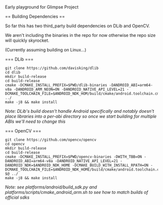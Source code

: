 Early playground for Glimpse Project


== Building Dependencies ==

So far this has two third_party build dependencies on DLib and OpenCV.

We aren't including the binaries in the repo for now otherwise the repo size
will quickly skyrocket.

(Currently assuming building on Linux...)

=== DLib ===
```
git clone https://github.com/davisking/dlib
cd dlib
mkdir build-release
cd build-release
cmake -DCMAKE_INSTALL_PREFIX=$PWD/dlib-binaries -DANDROID_ABI=arm64-v8a -DANDROID_ARM_NEON=ON -DANDROID_NATIVE_API_LEVEL=21 -DCMAKE_TOOLCHAIN_FILE=$ANDROID_NDK_HOM/build/cmake/android.toolchain.cmake ../
make -j8 && make install
```
*Note: DLib's build doesn't handle Android specifically and notably doesn't place libraries into a per-abi directory so once we start building for multiple ABIs we'll need to change this*

=== OpenCV ===
```
git clone https://github.com/opencv/opencv
cd opencv
mkdir build-release
cd build-release
cmake -DCMAKE_INSTALL_PREFIX=$PWD/opencv-binaries -DWITH_TBB=ON -DANDROID_ABI=arm64-v8a -DANDROID_NATIVE_API_LEVEL=21 -DANDROID_NDK=$ANDROID_NDK_HOME -DCMAKE_BUILD_WITH_INSTALL_RPATH=ON -DCMAKE_TOOLCHAIN_FILE=$ANDROID_NDK_HOME/build/cmake/android.toolchain.cmake $@ ../
make -j8 && make install
```
*Note: see platforms/android/build_sdk.py and platforms/scripts/cmake_android_arm.sh to see how to match builds of official sdks*
